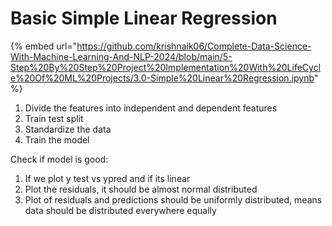 # Basic Simple Linear Regression

{% embed url="https://github.com/krishnaik06/Complete-Data-Science-With-Machine-Learning-And-NLP-2024/blob/main/5-Step%20By%20Step%20Project%20Implementation%20With%20LifeCycle%20Of%20ML%20Projects/3.0-Simple%20Linear%20Regression.ipynb" %}

1. Divide the features into independent and dependent features
2. Train test split
3. Standardize the data
4. Train the model

Check if model is good:

1. If we plot y test vs ypred and if its linear
2. Plot the residuals, it should be almost normal distributed
3. Plot of residuals and predictions should be uniformly distributed, means data should be distributed everywhere equally

```python
```
